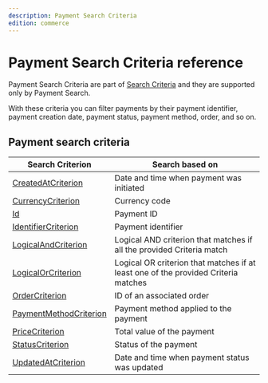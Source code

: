```yaml
---
description: Payment Search Criteria
edition: commerce
---
```


# Payment Search Criteria reference

Payment Search Criteria are part of [Search Criteria](search_criteria_reference.md) and they are supported only by Payment Search.

With these criteria you can filter payments by their payment identifier, payment creation date, payment status, payment method, order, and so on.

## Payment search criteria

|Search Criterion|Search based on|
|-----|-----|
|[CreatedAtCriterion](payment_createdat_criterion.md)|Date and time when payment was initiated|
|[CurrencyCriterion](payment_currency_criterion.md)|Currency code|
|[Id](payment_id_criterion.md)|Payment ID|
|[IdentifierCriterion](payment_identifier_criterion.md)|Payment identifier|
|[LogicalAndCriterion](payment_logicaland_criterion.md)|Logical AND criterion that matches if all the provided Criteria match|
|[LogicalOrCriterion](payment_logicalor_criterion.md)|Logical OR criterion that matches if at least one of the provided Criteria matches|
|[OrderCriterion](payment_order_criterion.md)|ID of an associated order|
|[PaymentMethodCriterion](payment_payment_method_criterion.md)|Payment method applied to the payment|
|[PriceCriterion](payment_price_criterion.md)|Total value of the payment|
|[StatusCriterion](payment_status_criterion.md)|Status of the payment|
|[UpdatedAtCriterion](payment_updatedat_criterion.md)|Date and time when payment status was updated|
